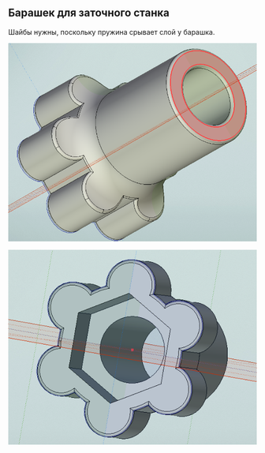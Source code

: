 Барашек для заточного станка
--------------------

Шайбы нужны, поскольку пружина срывает слой у барашка.

![img.png](img.png)

![img_1.png](img_1.png)